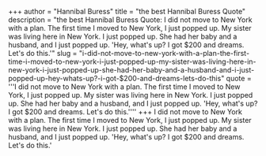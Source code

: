 +++
author = "Hannibal Buress"
title = "the best Hannibal Buress Quote"
description = "the best Hannibal Buress Quote: I did not move to New York with a plan. The first time I moved to New York, I just popped up. My sister was living here in New York. I just popped up. She had her baby and a husband, and I just popped up. 'Hey, what's up? I got $200 and dreams. Let's do this.'"
slug = "i-did-not-move-to-new-york-with-a-plan-the-first-time-i-moved-to-new-york-i-just-popped-up-my-sister-was-living-here-in-new-york-i-just-popped-up-she-had-her-baby-and-a-husband-and-i-just-popped-up-hey-whats-up?-i-got-$200-and-dreams-lets-do-this"
quote = '''I did not move to New York with a plan. The first time I moved to New York, I just popped up. My sister was living here in New York. I just popped up. She had her baby and a husband, and I just popped up. 'Hey, what's up? I got $200 and dreams. Let's do this.''''
+++
I did not move to New York with a plan. The first time I moved to New York, I just popped up. My sister was living here in New York. I just popped up. She had her baby and a husband, and I just popped up. 'Hey, what's up? I got $200 and dreams. Let's do this.'
